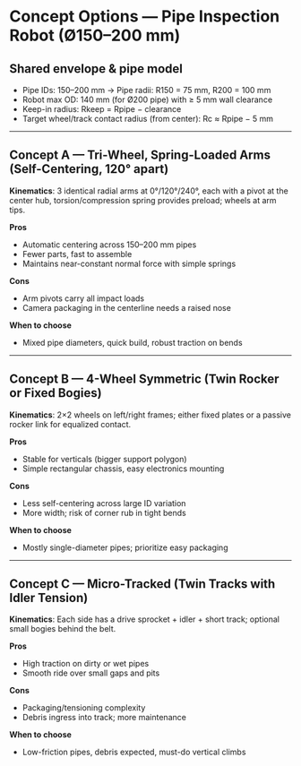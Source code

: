 # Concept Options — Pipe Inspection Robot (Ø150–200 mm)

## Shared envelope & pipe model
- Pipe IDs: 150–200 mm → Pipe radii: R150 = 75 mm, R200 = 100 mm
- Robot max OD: 140 mm (for Ø200 pipe) with ≥ 5 mm wall clearance
- Keep-in radius: Rkeep = Rpipe − clearance
- Target wheel/track contact radius (from center): Rc ≈ Rpipe − 5 mm

---

## Concept A — Tri-Wheel, Spring-Loaded Arms (Self-Centering, 120° apart)
**Kinematics**: 3 identical radial arms at 0°/120°/240°, each with a pivot at the center hub, torsion/compression spring provides preload; wheels at arm tips.

**Pros**
- Automatic centering across 150–200 mm pipes
- Fewer parts, fast to assemble
- Maintains near-constant normal force with simple springs

**Cons**
- Arm pivots carry all impact loads
- Camera packaging in the centerline needs a raised nose

**When to choose**
- Mixed pipe diameters, quick build, robust traction on bends

---

## Concept B — 4-Wheel Symmetric (Twin Rocker or Fixed Bogies)
**Kinematics**: 2×2 wheels on left/right frames; either fixed plates or a passive rocker link for equalized contact.

**Pros**
- Stable for verticals (bigger support polygon)
- Simple rectangular chassis, easy electronics mounting

**Cons**
- Less self-centering across large ID variation
- More width; risk of corner rub in tight bends

**When to choose**
- Mostly single-diameter pipes; prioritize easy packaging

---

## Concept C — Micro-Tracked (Twin Tracks with Idler Tension)
**Kinematics**: Each side has a drive sprocket + idler + short track; optional small bogies behind the belt.

**Pros**
- High traction on dirty or wet pipes
- Smooth ride over small gaps and pits

**Cons**
- Packaging/tensioning complexity
- Debris ingress into track; more maintenance

**When to choose**
- Low-friction pipes, debris expected, must-do vertical climbs
